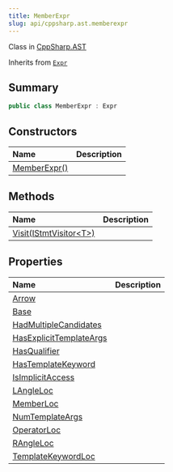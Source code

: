 ```yaml
---
title: MemberExpr
slug: api/cppsharp.ast.memberexpr
---
```

Class in [CppSharp.AST](/api/cppsharp/ast)

Inherits from [`Expr`](/api/cppsharp/ast/expr)

## Summary



```csharp
public class MemberExpr : Expr
```

## Constructors

|Name|Description|
|:---|:---|
|[MemberExpr\(\)](/api/cppsharp/ast/memberexpr//ctor)||

## Methods

|Name|Description|
|:---|:---|
|[Visit\(IStmtVisitor\<T\>\)](/api/cppsharp/ast/memberexpr/visit)||

## Properties

|Name|Description|
|:---|:---|
|[Arrow](/api/cppsharp/ast/memberexpr/arrow)||
|[Base](/api/cppsharp/ast/memberexpr/base)||
|[HadMultipleCandidates](/api/cppsharp/ast/memberexpr/hadmultiplecandidates)||
|[HasExplicitTemplateArgs](/api/cppsharp/ast/memberexpr/hasexplicittemplateargs)||
|[HasQualifier](/api/cppsharp/ast/memberexpr/hasqualifier)||
|[HasTemplateKeyword](/api/cppsharp/ast/memberexpr/hastemplatekeyword)||
|[IsImplicitAccess](/api/cppsharp/ast/memberexpr/isimplicitaccess)||
|[LAngleLoc](/api/cppsharp/ast/memberexpr/langleloc)||
|[MemberLoc](/api/cppsharp/ast/memberexpr/memberloc)||
|[NumTemplateArgs](/api/cppsharp/ast/memberexpr/numtemplateargs)||
|[OperatorLoc](/api/cppsharp/ast/memberexpr/operatorloc)||
|[RAngleLoc](/api/cppsharp/ast/memberexpr/rangleloc)||
|[TemplateKeywordLoc](/api/cppsharp/ast/memberexpr/templatekeywordloc)||

